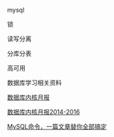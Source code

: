 mysql



锁



读写分离

分库分表



高可用









数据库学习相关资料

[数据库内核月报](http://mysql.taobao.org/monthly/)

[数据库内核月报2014-2016](https://www.kancloud.cn/taobaomysql/monthly/67180)

[MySQL命令，一篇文章替你全部搞定](https://juejin.im/post/5ae55861f265da0ba062ec71)